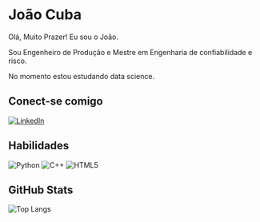 # João Cuba
Olá, Muito Prazer! Eu sou o João.

Sou Engenheiro de Produção e Mestre em Engenharia de confiabilidade e risco. 

No momento estou estudando data science.

## Conect-se comigo
[![LinkedIn](https://img.shields.io/badge/LinkedIn-000?style=for-the-badge&logo=linkedin&logoColor=0E76A8)](https://www.linkedin.com/in/joaocuba/)

## Habilidades
![Python](https://img.shields.io/badge/Python-000?style=for-the-badge&logo=python)
![C++](https://img.shields.io/badge/C%2B%2B-000?style=for-the-badge&logo=c%2B%2B&logoColor=00599C)
![HTML5](https://img.shields.io/badge/HTML5-000?style=for-the-badge&logo=html5)
## GitHub Stats

![Top Langs](https://github-readme-stats-git-masterrstaa-rickstaa.vercel.app/api/top-langs/?username=SEUUSERNAME&bg_color=000&border_color=30A3DC&title_color=E94D5F&text_color=FFF)

